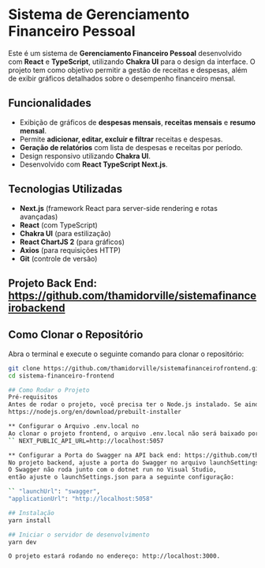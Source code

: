 # Sistema de Gerenciamento Financeiro Pessoal

Este é um sistema de **Gerenciamento Financeiro Pessoal** desenvolvido com **React** e **TypeScript**, utilizando **Chakra UI** para o design da interface. O projeto tem como objetivo permitir a gestão de receitas e despesas, além de exibir gráficos detalhados sobre o desempenho financeiro mensal.

## Funcionalidades

- Exibição de gráficos de **despesas mensais**, **receitas mensais** e **resumo mensal**.
- Permite **adicionar, editar, excluir e filtrar** receitas e despesas.
- **Geração de relatórios** com lista de despesas e receitas por período.
- Design responsivo utilizando **Chakra UI**.
- Desenvolvido com **React TypeScript Next.js**.

## Tecnologias Utilizadas
- **Next.js** (framework React para server-side rendering e rotas avançadas)
- **React** (com TypeScript)
- **Chakra UI** (para estilização)
- **React ChartJS 2** (para gráficos)
- **Axios** (para requisições HTTP)
- **Git** (controle de versão)

## Projeto Back End: https://github.com/thamidorville/sistemafinanceirobackend

## Como Clonar o Repositório

Abra o terminal e execute o seguinte comando para clonar o repositório:

   ```bash
   git clone https://github.com/thamidorville/sistemafinanceirofrontend.git
   cd sistema-financeiro-frontend

## Como Rodar o Projeto
Pré-requisitos
Antes de rodar o projeto, você precisa ter o Node.js instalado. Se ainda não tiver, você pode baixar e instalar a partir do: 
https://nodejs.org/en/download/prebuilt-installer

** Configurar o Arquivo .env.local no 
Ao clonar o projeto frontend, o arquivo .env.local não será baixado porque está incluído no .gitignore. Portanto, crie um arquivo .env.local na raiz do seu projeto frontend e adicione a seguinte linha:
`` NEXT_PUBLIC_API_URL=http://localhost:5057

** Configurar a Porta do Swagger na API back end: https://github.com/thamidorville/sistemafinanceirobackend
No projeto backend, ajuste a porta do Swagger no arquivo launchSettings.json.
O Swagger não roda junto com o dotnet run no Visual Studio,
então ajuste o launchSettings.json para a seguinte configuração:

`` "launchUrl": "swagger",
"applicationUrl": "http://localhost:5058"

## Instalação
yarn install

## Iniciar o servidor de desenvolvimento
yarn dev

O projeto estará rodando no endereço: http://localhost:3000.
